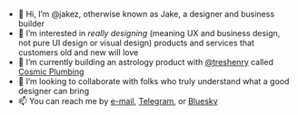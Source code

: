 - 👋 Hi, I’m @jakez, otherwise known as Jake, a designer and business builder
- 👀 I’m interested in _really designing_ (meaning UX and business design, not pure UI design or visual design) products and services that customers old and new will love
- 🌱 I’m currently building an astrology product with [@treshenry](https://github.com/treshenry) called [Cosmic Plumbing](https://www.linkedin.com/company/cosmic-plumbing/)
- 💞️ I’m looking to collaborate with folks who truly understand what a good designer can bring
- 📫 You can reach me by [e-mail](mailto:elegant.water3970@ponyloaf.com), [Telegram](https://telegram.me/jakezuke), or [Bluesky](https://bsky.app/profile/jake.cosmic.plumbing)
